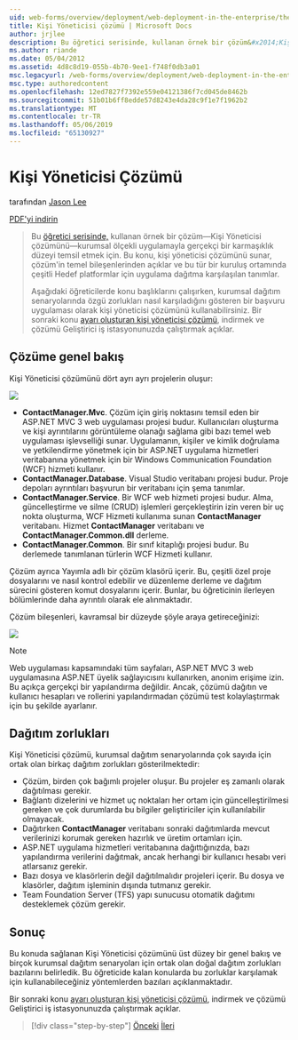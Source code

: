```yaml
---
uid: web-forms/overview/deployment/web-deployment-in-the-enterprise/the-contact-manager-solution
title: Kişi Yöneticisi çözümü | Microsoft Docs
author: jrjlee
description: Bu öğretici serisinde, kullanan örnek bir çözüm&#x2014;Kişi Yöneticisi çözümünü&#x2014;kurumsal ölçekli uygulamayla gerçekçi leve temsil etmek için...
ms.author: riande
ms.date: 05/04/2012
ms.assetid: 4d8c8d19-055b-4b70-9ee1-f748f0db3a01
msc.legacyurl: /web-forms/overview/deployment/web-deployment-in-the-enterprise/the-contact-manager-solution
msc.type: authoredcontent
ms.openlocfilehash: 12ed7827f7392e559e04121386f7cd045de8462b
ms.sourcegitcommit: 51b01b6ff8edde57d8243e4da28c9f1e7f1962b2
ms.translationtype: MT
ms.contentlocale: tr-TR
ms.lasthandoff: 05/06/2019
ms.locfileid: "65130927"
---
```

# <a name="the-contact-manager-solution"></a>Kişi Yöneticisi Çözümü

tarafından [Jason Lee](https://github.com/jrjlee)

[PDF'yi indirin](https://msdnshared.blob.core.windows.net/media/MSDNBlogsFS/prod.evol.blogs.msdn.com/CommunityServer.Blogs.Components.WeblogFiles/00/00/00/63/56/8130.DeployingWebAppsInEnterpriseScenarios.pdf)

> Bu [öğretici serisinde,](web-deployment-in-the-enterprise.md) kullanan örnek bir çözüm&#x2014;Kişi Yöneticisi çözümünü&#x2014;kurumsal ölçekli uygulamayla gerçekçi bir karmaşıklık düzeyi temsil etmek için. Bu konu, kişi yöneticisi çözümünü sunar, çözüm'in temel bileşenlerinden açıklar ve bu tür bir kuruluş ortamında çeşitli Hedef platformlar için uygulama dağıtma karşılaşılan tanımlar.
> 
> Aşağıdaki öğreticilerde konu başlıklarını çalışırken, kurumsal dağıtım senaryolarında özgü zorlukları nasıl karşıladığını gösteren bir başvuru uygulaması olarak kişi yöneticisi çözümünü kullanabilirsiniz. Bir sonraki konu [ayarı oluşturan kişi yöneticisi çözümü](setting-up-the-contact-manager-solution.md), indirmek ve çözümü Geliştirici iş istasyonunuzda çalıştırmak açıklar.

## <a name="solution-overview"></a>Çözüme genel bakış

Kişi Yöneticisi çözümünü dört ayrı ayrı projelerin oluşur:

![](the-contact-manager-solution/_static/image1.png)

- **ContactManager.Mvc**. Çözüm için giriş noktasını temsil eden bir ASP.NET MVC 3 web uygulaması projesi budur. Kullanıcıları oluşturma ve kişi ayrıntılarını görüntüleme olanağı sağlama gibi bazı temel web uygulaması işlevselliği sunar. Uygulamanın, kişiler ve kimlik doğrulama ve yetkilendirme yönetmek için bir ASP.NET uygulama hizmetleri veritabanına yönetmek için bir Windows Communication Foundation (WCF) hizmeti kullanır.
- **ContactManager.Database**. Visual Studio veritabanı projesi budur. Proje depoları ayrıntıları başvurun bir veritabanı için şema tanımlar.
- **ContactManager.Service**. Bir WCF web hizmeti projesi budur. Alma, güncelleştirme ve silme (CRUD) işlemleri gerçekleştirin izin veren bir uç nokta oluşturma, WCF Hizmeti kullanıma sunan **ContactManager** veritabanı. Hizmet **ContactManager** veritabanı ve **ContactManager.Common.dll** derleme.
- **ContactManager.Common**. Bir sınıf kitaplığı projesi budur. Bu derlemede tanımlanan türlerin WCF Hizmeti kullanır.

Çözüm ayrıca Yayımla adlı bir çözüm klasörü içerir. Bu, çeşitli özel proje dosyalarını ve nasıl kontrol edebilir ve düzenleme derleme ve dağıtım sürecini gösteren komut dosyalarını içerir. Bunlar, bu öğreticinin ilerleyen bölümlerinde daha ayrıntılı olarak ele alınmaktadır.

Çözüm bileşenleri, kavramsal bir düzeyde şöyle araya getireceğinizi:

![](the-contact-manager-solution/_static/image2.png)

> [!NOTE]
> Web uygulaması kapsamındaki tüm sayfaları, ASP.NET MVC 3 web uygulamasına ASP.NET üyelik sağlayıcısını kullanırken, anonim erişime izin. Bu açıkça gerçekçi bir yapılandırma değildir. Ancak, çözümü dağıtın ve kullanıcı hesapları ve rollerini yapılandırmadan çözümü test kolaylaştırmak için bu şekilde ayarlanır.

## <a name="deployment-challenges"></a>Dağıtım zorlukları

Kişi Yöneticisi çözümü, kurumsal dağıtım senaryolarında çok sayıda için ortak olan birkaç dağıtım zorlukları gösterilmektedir:

- Çözüm, birden çok bağımlı projeler oluşur. Bu projeler eş zamanlı olarak dağıtılması gerekir.
- Bağlantı dizelerini ve hizmet uç noktaları her ortam için güncelleştirilmesi gereken ve çok durumlarda bu bilgiler geliştiriciler için kullanılabilir olmayacak.
- Dağıtırken **ContactManager** veritabanı sonraki dağıtımlarda mevcut verilerinizi korumak gereken hazırlık ve üretim ortamları için.
- ASP.NET uygulama hizmetleri veritabanına dağıttığınızda, bazı yapılandırma verilerini dağıtmak, ancak herhangi bir kullanıcı hesabı veri atlarsanız gerekir.
- Bazı dosya ve klasörlerin değil dağıtılmalıdır projeleri içerir. Bu dosya ve klasörler, dağıtım işleminin dışında tutmanız gerekir.
- Team Foundation Server (TFS) yapı sunucusu otomatik dağıtımı desteklemek çözüm gerekir.

## <a name="conclusion"></a>Sonuç

Bu konuda sağlanan Kişi Yöneticisi çözümünü üst düzey bir genel bakış ve birçok kurumsal dağıtım senaryoları için ortak olan doğal dağıtım zorlukları bazılarını belirledik. Bu öğreticide kalan konularda bu zorluklar karşılamak için kullanabileceğiniz yöntemlerden bazıları açıklanmaktadır.

Bir sonraki konu [ayarı oluşturan kişi yöneticisi çözümü](setting-up-the-contact-manager-solution.md), indirmek ve çözümü Geliştirici iş istasyonunuzda çalıştırmak açıklar.

> [!div class="step-by-step"]
> [Önceki](web-deployment-in-the-enterprise.md)
> [İleri](setting-up-the-contact-manager-solution.md)
